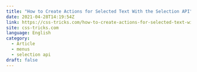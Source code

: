 ```yaml
---
title: "How to Create Actions for Selected Text With the Selection API"
date: 2021-04-28T14:19:54Z
link: https://css-tricks.com/how-to-create-actions-for-selected-text-with-the-selection-api/?utm_medium=RSS&utm_source=news.12bit.vn
site: css-tricks.com
language: English
category:
  - Article
  - menus
  - selection api
draft: false
---
```

